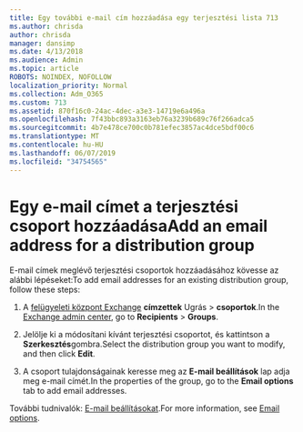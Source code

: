 ```yaml
---
title: Egy további e-mail cím hozzáadása egy terjesztési lista 713
ms.author: chrisda
author: chrisda
manager: dansimp
ms.date: 4/13/2018
ms.audience: Admin
ms.topic: article
ROBOTS: NOINDEX, NOFOLLOW
localization_priority: Normal
ms.collection: Adm_O365
ms.custom: 713
ms.assetid: 870f16c0-24ac-4dec-a3e3-14719e6a496a
ms.openlocfilehash: 7f43bbc893a3163eb76a3239b689c76f266adca5
ms.sourcegitcommit: 4b7e478ce700c0b781efec3857ac4dce5bdf00c6
ms.translationtype: MT
ms.contentlocale: hu-HU
ms.lasthandoff: 06/07/2019
ms.locfileid: "34754565"
---
```

# <a name="add-an-email-address-for-a-distribution-group"></a><span data-ttu-id="cfafb-102">Egy e-mail címet a terjesztési csoport hozzáadása</span><span class="sxs-lookup"><span data-stu-id="cfafb-102">Add an email address for a distribution group</span></span>

<span data-ttu-id="cfafb-103">E-mail címek meglévő terjesztési csoportok hozzáadásához kövesse az alábbi lépéseket:</span><span class="sxs-lookup"><span data-stu-id="cfafb-103">To add email addresses for an existing distribution group, follow these steps:</span></span>

1. <span data-ttu-id="cfafb-104">A [felügyeleti központ Exchange](https://outlook.office365.com/ecp/) **címzettek** Ugrás \> **csoportok**.</span><span class="sxs-lookup"><span data-stu-id="cfafb-104">In the [Exchange admin center](https://outlook.office365.com/ecp/), go to **Recipients** \> **Groups**.</span></span>

2. <span data-ttu-id="cfafb-105">Jelölje ki a módosítani kívánt terjesztési csoportot, és kattintson a **Szerkesztés**gombra.</span><span class="sxs-lookup"><span data-stu-id="cfafb-105">Select the distribution group you want to modify, and then click **Edit**.</span></span>

3. <span data-ttu-id="cfafb-106">A csoport tulajdonságainak keresse meg az **E-mail beállítások** lap adja meg e-mail címét.</span><span class="sxs-lookup"><span data-stu-id="cfafb-106">In the properties of the group, go to the **Email options** tab to add email addresses.</span></span> 

<span data-ttu-id="cfafb-107">További tudnivalók: [E-mail beállításokat](https://technet.microsoft.com/library/bb124513.aspx#emailoptions).</span><span class="sxs-lookup"><span data-stu-id="cfafb-107">For more information, see [Email options](https://technet.microsoft.com/library/bb124513.aspx#emailoptions).</span></span>

